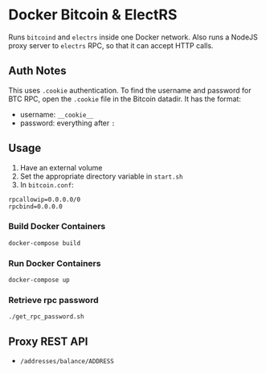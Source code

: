 # Docker Bitcoin & ElectRS
Runs `bitcoind` and `electrs` inside one Docker network. Also runs a NodeJS proxy server to `electrs` RPC, so that it can accept HTTP calls.

## Auth Notes
This uses `.cookie` authentication. To find the username and password for BTC RPC, open the `.cookie` file in the Bitcoin datadir. It has the format:
* username: `__cookie__`
* password: everything after `:`

## Usage
1. Have an external volume
2. Set the appropriate directory variable in `start.sh`
3. In `bitcoin.conf`:
```
rpcallowip=0.0.0.0/0
rpcbind=0.0.0.0
```

### Build Docker Containers
```
docker-compose build
```

### Run Docker Containers
```
docker-compose up
```

### Retrieve rpc password
```
./get_rpc_password.sh
```

## Proxy REST API
* `/addresses/balance/ADDRESS`
